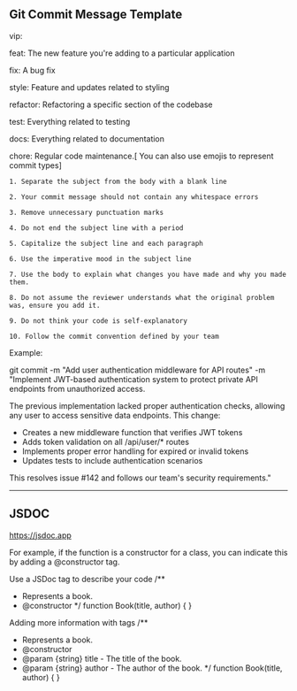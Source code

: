 ## Git Commit Message Template

vip: 

feat: The new feature you're adding to a particular application

fix: A bug fix

style: Feature and updates related to styling

refactor: Refactoring a specific section of the codebase

test: Everything related to testing

docs: Everything related to documentation

chore: Regular code maintenance.[ You can also use emojis to represent commit types]



    1. Separate the subject from the body with a blank line

    2. Your commit message should not contain any whitespace errors

    3. Remove unnecessary punctuation marks

    4. Do not end the subject line with a period

    5. Capitalize the subject line and each paragraph

    6. Use the imperative mood in the subject line

    7. Use the body to explain what changes you have made and why you made them.

    8. Do not assume the reviewer understands what the original problem was, ensure you add it.

    9. Do not think your code is self-explanatory

    10. Follow the commit convention defined by your team

Example:

git commit -m "Add user authentication middleware for API routes" -m "Implement JWT-based authentication system to protect private API endpoints from unauthorized access.

The previous implementation lacked proper authentication checks, allowing any user to access sensitive data endpoints. This change:

- Creates a new middleware function that verifies JWT tokens
- Adds token validation on all /api/user/* routes
- Implements proper error handling for expired or invalid tokens
- Updates tests to include authentication scenarios

This resolves issue #142 and follows our team's security requirements."

-------------------------------------------------

## JSDOC

https://jsdoc.app


 For example, if the function is a constructor for a class, you can indicate this by adding a @constructor tag.

Use a JSDoc tag to describe your code
/**
 * Represents a book.
 * @constructor
 */
function Book(title, author) {
}

Adding more information with tags
/**
 * Represents a book.
 * @constructor
 * @param {string} title - The title of the book.
 * @param {string} author - The author of the book.
 */
function Book(title, author) {
}